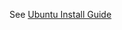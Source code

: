 See [Ubuntu Install Guide](https://github.com/nZEDb/nZEDb_Misc/blob/master/Guides/Installation/Ubuntu/Guide.md)
